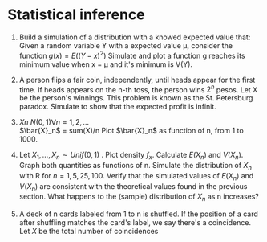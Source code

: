# Statistical inference

1. Build a simulation  of a distribution with a knowed expected value that: 
Given a random variable Y with a expected value &mu;, consider the function $g(x) = E((Y - x)^2)$
Simulate and plot a function g reaches its minimum value when  x = &mu; and it's minimum is  V(Y).


2. A person flips a fair coin, independently, until heads appear for the first time.
 If heads appears on the n-th toss, the person wins $2^n$ pesos.
 Let X be the person's winnings. This problem is known as the St. Petersburg paradox.
 Simulate to show that the expected profit is infinit.

3. $Xn ~ N(0,1) \forall n = 1,2, \ldots$  
    \$\bar{X}_n\$ =   sum(X)/n 
    Plot  \$\bar{X}_n\$  as function of n, from 1 to 1000.

4.  Let $X_1, \ldots , X_n ∼ Unif(0, 1)$ .
   Plot density $f_x$.
   Calculate $E(X_n)$ and $V(X_n)$. Graph both quantities as functions of n.
   Simulate the distribution of $X_n$ with R for $n = 1, 5, 25, 100$. 
 Verify that the simulated values of $E(X_n)$ and $V(X_n)$ are consistent with the theoretical values found in the previous section. 
 What happens to the (sample) distribution of $X_n$ as n increases?

5.  A deck of n cards labeled from 1 to n is shuffled. 
 If the position of a card after shuffling matches the card's label,
 we say there's a coincidence.
 Let $X$ be the total number of coincidences 



